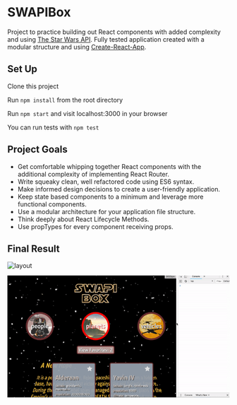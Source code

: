 # SWAPIBox

Project to practice building out React components with added complexity and using [The Star Wars API](https://swapi.co/documentation). Fully tested application created with a modular structure and using [Create-React-App](https://github.com/facebook/create-react-app).

## Set Up

Clone this project

Run `npm install` from the root directory

Run `npm start` and visit localhost:3000 in your browser

You can run tests with `npm test`

## Project Goals

* Get comfortable whipping together React components with the additional complexity of implementing React Router.
* Write squeaky clean, well refactored code using ES6 syntax.
* Make informed design decisions to create a user-friendly application.
* Keep state based components to a minimum and leverage more functional components.
* Use a modular architecture for your application file structure.
* Think deeply about React Lifecycle Methods.
* Use propTypes for every component receiving props.

## Final Result
![layout](src/assets/layout.gif)  

![responsive layout](src/assets/responsive_layout.gif)  
